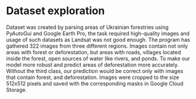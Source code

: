 # Dataset exploration

Dataset was created by parsing areas of Ukrainian forestries using PyAutoGui and Google Earth Pro, the task required high-quality images and usage of such datasets as Landsat was not good enough. The program has gathered 322 images from three different regions. Images contain not only areas with forest or deforestation, but areas with roads, villages located inside the forest, open sources of water like rivers, and ponds. To make our model more robust and predict areas of deforestation more accurately. Without the third class, our prediction would be correct only with images that contain forest, and deforestation. Images were cropped to the size 512x512 pixels and saved with the corresponding masks in Google Cloud Storage.

